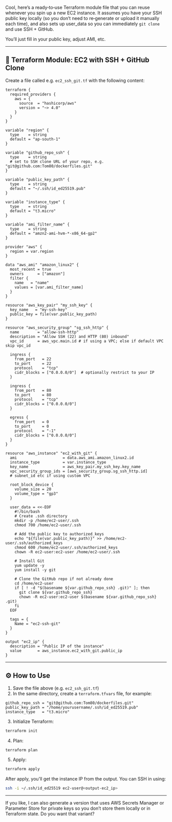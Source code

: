 Cool, here’s a ready‑to‑use Terraform module file that you can reuse whenever you spin up a new EC2 instance. It assumes you have your SSH public key locally (so you don’t need to re‑generate or upload it manually each time), and also sets up user\_data so you can immediately `git clone` and use SSH + GitHub.

You’ll just fill in your public key, adjust AMI, etc.

---

## 🔧 Terraform Module: EC2 with SSH + GitHub Clone

Create a file called e.g. `ec2_ssh_git.tf` with the following content:

```hcl
terraform {
  required_providers {
    aws = {
      source  = "hashicorp/aws"
      version = "~> 4.0"
    }
  }
}

variable "region" {
  type    = string
  default = "ap-south-1"
}

variable "github_repo_ssh" {
  type    = string
  # set to SSH clone URL of your repo, e.g. "git@github.com:Tom80/dockerfiles.git"
}

variable "public_key_path" {
  type    = string
  default = "~/.ssh/id_ed25519.pub"
}

variable "instance_type" {
  type    = string
  default = "t3.micro"
}

variable "ami_filter_name" {
  type    = string
  default = "amzn2-ami-hvm-*-x86_64-gp2"
}

provider "aws" {
  region = var.region
}

data "aws_ami" "amazon_linux2" {
  most_recent = true
  owners      = ["amazon"]
  filter {
    name   = "name"
    values = [var.ami_filter_name]
  }
}

resource "aws_key_pair" "my_ssh_key" {
  key_name   = "my-ssh-key"
  public_key = file(var.public_key_path)
}

resource "aws_security_group" "sg_ssh_http" {
  name        = "allow-ssh-http"
  description = "Allow SSH (22) and HTTP (80) inbound"
  vpc_id      = aws_vpc.main.id # if using a VPC; else if default VPC skip vpc_id

  ingress {
    from_port   = 22
    to_port     = 22
    protocol    = "tcp"
    cidr_blocks = ["0.0.0.0/0"]  # optionally restrict to your IP
  }

  ingress {
    from_port   = 80
    to_port     = 80
    protocol    = "tcp"
    cidr_blocks = ["0.0.0.0/0"]
  }

  egress {
    from_port   = 0
    to_port     = 0
    protocol    = "-1"
    cidr_blocks = ["0.0.0.0/0"]
  }
}

resource "aws_instance" "ec2_with_git" {
  ami                    = data.aws_ami.amazon_linux2.id
  instance_type          = var.instance_type
  key_name               = aws_key_pair.my_ssh_key.key_name
  vpc_security_group_ids = [aws_security_group.sg_ssh_http.id]
  # subnet_id etc if using custom VPC

  root_block_device {
    volume_size = 20
    volume_type = "gp3"
  }

  user_data = <<-EOF
    #!/bin/bash
    # Create .ssh directory
    mkdir -p /home/ec2-user/.ssh
    chmod 700 /home/ec2-user/.ssh

    # Add the public key to authorized_keys
    echo "${file(var.public_key_path)}" >> /home/ec2-user/.ssh/authorized_keys
    chmod 600 /home/ec2-user/.ssh/authorized_keys
    chown -R ec2-user:ec2-user /home/ec2-user/.ssh

    # Install Git
    yum update -y
    yum install -y git

    # Clone the GitHub repo if not already done
    cd /home/ec2-user
    if [ ! -d "$(basename ${var.github_repo_ssh} .git)" ]; then
      git clone ${var.github_repo_ssh}
      chown -R ec2-user:ec2-user $(basename ${var.github_repo_ssh} .git)
    fi
  EOF

  tags = {
    Name = "ec2-ssh-git"
  }
}

output "ec2_ip" {
  description = "Public IP of the instance"
  value       = aws_instance.ec2_with_git.public_ip
}
```

---

## ⚙ How to Use

1. Save the file above (e.g. `ec2_ssh_git.tf`)
2. In the same directory, create a `terraform.tfvars` file, for example:

```hcl
github_repo_ssh = "git@github.com:Tom80/dockerfiles.git"
public_key_path = "/home/yourusername/.ssh/id_ed25519.pub"
instance_type   = "t3.micro"
```

3. Initialize Terraform:

```bash
terraform init
```

4. Plan:

```bash
terraform plan
```

5. Apply:

```bash
terraform apply
```

After apply, you'll get the instance IP from the output. You can SSH in using:

```bash
ssh -i ~/.ssh/id_ed25519 ec2-user@<output-ec2_ip>
```

---

If you like, I can also generate a version that uses AWS Secrets Manager or Parameter Store for private keys so you don’t store them locally or in Terraform state. Do you want that variant?
